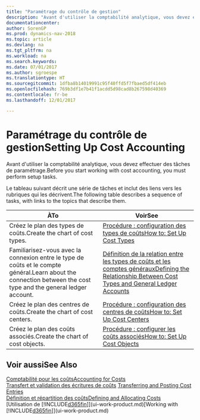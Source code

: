 ```yaml
---
title: "Paramétrage du contrôle de gestion"
description: "Avant d'utiliser la comptabilité analytique, vous devez effectuer des tâches de paramétrage."
documentationcenter: 
author: SorenGP
ms.prod: dynamics-nav-2018
ms.topic: article
ms.devlang: na
ms.tgt_pltfrm: na
ms.workload: na
ms.search.keywords: 
ms.date: 07/01/2017
ms.author: sgroespe
ms.translationtype: HT
ms.sourcegitcommit: 1dfba8b14019991c95f40ffd5f7fbaed5df414eb
ms.openlocfilehash: 769b3df1e7b41f1acdd5d98cad8b267598d40369
ms.contentlocale: fr-be
ms.lasthandoff: 12/01/2017

---
```

# <a name="setting-up-cost-accounting"></a><span data-ttu-id="2e3f6-103">Paramétrage du contrôle de gestion</span><span class="sxs-lookup"><span data-stu-id="2e3f6-103">Setting Up Cost Accounting</span></span>
<span data-ttu-id="2e3f6-104">Avant d'utiliser la comptabilité analytique, vous devez effectuer des tâches de paramétrage.</span><span class="sxs-lookup"><span data-stu-id="2e3f6-104">Before you start working with cost accounting, you must perform setup tasks.</span></span>  

 <span data-ttu-id="2e3f6-105">Le tableau suivant décrit une série de tâches et inclut des liens vers les rubriques qui les décrivent.</span><span class="sxs-lookup"><span data-stu-id="2e3f6-105">The following table describes a sequence of tasks, with links to the topics that describe them.</span></span>

|<span data-ttu-id="2e3f6-106">À</span><span class="sxs-lookup"><span data-stu-id="2e3f6-106">To</span></span>|<span data-ttu-id="2e3f6-107">Voir</span><span class="sxs-lookup"><span data-stu-id="2e3f6-107">See</span></span>|  
|--------|---------|  
|<span data-ttu-id="2e3f6-108">Créez le plan des types de coûts.</span><span class="sxs-lookup"><span data-stu-id="2e3f6-108">Create the chart of cost types.</span></span>|[<span data-ttu-id="2e3f6-109">Procédure : configuration des types de coûts</span><span class="sxs-lookup"><span data-stu-id="2e3f6-109">How to: Set Up Cost Types</span></span>](finance-how-to-set-up-cost-types.md)|  
|<span data-ttu-id="2e3f6-110">Familiarisez-vous avec la connexion entre le type de coûts et le compte général.</span><span class="sxs-lookup"><span data-stu-id="2e3f6-110">Learn about the connection between the cost type and the general ledger account.</span></span>|[<span data-ttu-id="2e3f6-111">Définition de la relation entre les types de coûts et les comptes généraux</span><span class="sxs-lookup"><span data-stu-id="2e3f6-111">Defining the Relationship Between Cost Types and General Ledger Accounts</span></span>](finance-defining-the-relationship-between-cost-types-and-general-ledger-accounts.md)|  
|<span data-ttu-id="2e3f6-112">Créez le plan des centres de coûts.</span><span class="sxs-lookup"><span data-stu-id="2e3f6-112">Create the chart of cost centers.</span></span>|[<span data-ttu-id="2e3f6-113">Procédure : configuration des centres de coûts</span><span class="sxs-lookup"><span data-stu-id="2e3f6-113">How to: Set Up Cost Centers</span></span>](finance-how-to-set-up-cost-centers.md)|  
|<span data-ttu-id="2e3f6-114">Créez le plan des coûts associés.</span><span class="sxs-lookup"><span data-stu-id="2e3f6-114">Create the chart of cost objects.</span></span>|[<span data-ttu-id="2e3f6-115">Procédure : configurer les coûts associés</span><span class="sxs-lookup"><span data-stu-id="2e3f6-115">How to: Set Up Cost Objects</span></span>](finance-how-to-set-up-cost-objects.md)|  

## <a name="see-also"></a><span data-ttu-id="2e3f6-116">Voir aussi</span><span class="sxs-lookup"><span data-stu-id="2e3f6-116">See Also</span></span>  
[<span data-ttu-id="2e3f6-117">Comptabilité pour les coûts</span><span class="sxs-lookup"><span data-stu-id="2e3f6-117">Accounting for Costs</span></span>](finance-manage-cost-accounting.md)  
<span data-ttu-id="2e3f6-118">[Transfert et validation des écritures de coûts](finance-transfer-and-post-cost-entries.md) </span><span class="sxs-lookup"><span data-stu-id="2e3f6-118">[Transferring and Posting Cost Entries](finance-transfer-and-post-cost-entries.md) </span></span>  
[<span data-ttu-id="2e3f6-119">Définition et répartition des coûts</span><span class="sxs-lookup"><span data-stu-id="2e3f6-119">Defining and Allocating Costs</span></span>](finance-define-and-allocate-costs.md)  
<span data-ttu-id="2e3f6-120">[Utilisation de [!INCLUDE[d365fin](includes/d365fin_md.md)]](ui-work-product.md)</span><span class="sxs-lookup"><span data-stu-id="2e3f6-120">[Working with [!INCLUDE[d365fin](includes/d365fin_md.md)]](ui-work-product.md)</span></span>

